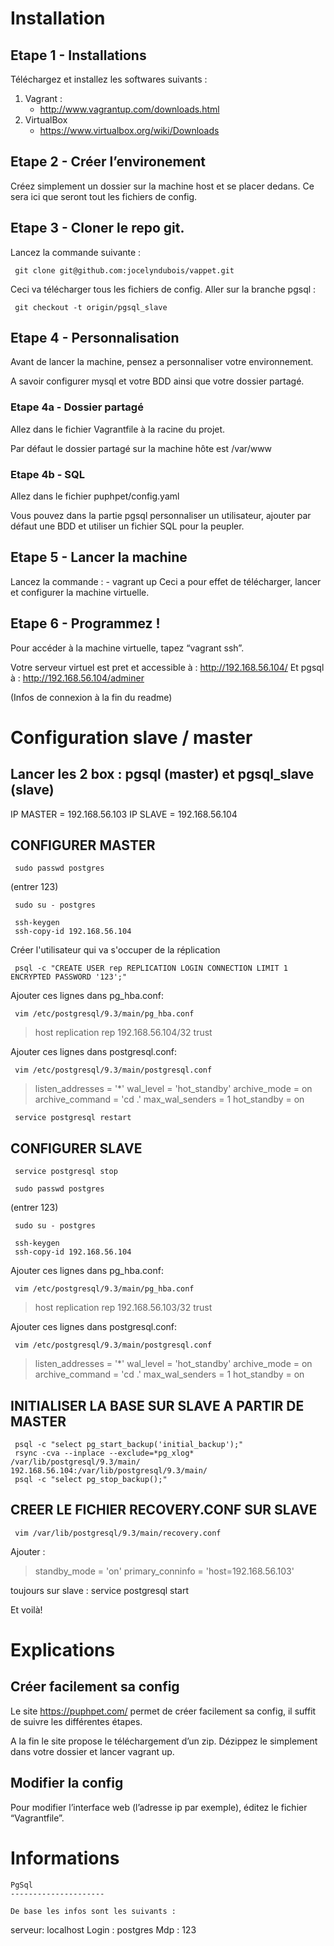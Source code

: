 Installation
=============

Etape 1 - Installations
---------------------

Téléchargez et installez les softwares suivants :

1. Vagrant :
    - http://www.vagrantup.com/downloads.html
2. VirtualBox
    - https://www.virtualbox.org/wiki/Downloads

Etape 2 - Créer l’environement
---------------------

Créez simplement un dossier sur la machine host et se placer dedans. Ce sera ici que seront tout les fichiers de config.

Etape 3 - Cloner le repo git.
---------------------

Lancez la commande suivante :

     git clone git@github.com:jocelyndubois/vappet.git

Ceci va télécharger tous les fichiers de config.
Aller sur la branche pgsql :

     git checkout -t origin/pgsql_slave

Etape 4 - Personnalisation
---------------------

Avant de lancer la machine, pensez a personnaliser votre environnement.

A savoir configurer mysql et votre BDD ainsi que votre dossier partagé.

### Etape 4a - Dossier partagé

Allez dans le fichier Vagrantfile à la racine du projet.

 Par défaut le dossier partagé sur la machine hôte est /var/www

### Etape 4b - SQL

Allez dans le fichier puphpet/config.yaml

Vous pouvez dans la partie pgsql personnaliser un utilisateur, ajouter par défaut une BDD et utiliser un fichier SQL pour la peupler.

Etape 5 - Lancer la machine
---------------------

Lancez la commande :
    - vagrant up
Ceci a pour effet de télécharger, lancer et configurer la machine virtuelle.

Etape 6 - Programmez !
---------------------

Pour accéder à la machine virtuelle, tapez “vagrant ssh”.

Votre serveur virtuel est pret et accessible à :
http://192.168.56.104/
Et pgsql à :
http://192.168.56.104/adminer

(Infos de connexion à la fin du readme)

Configuration slave / master
=============

Lancer les 2 box : pgsql (master) et pgsql_slave (slave)
---------------------

IP MASTER = 192.168.56.103
IP SLAVE = 192.168.56.104

CONFIGURER MASTER
---------------------

     sudo passwd postgres

(entrer 123)

     sudo su - postgres

     ssh-keygen
     ssh-copy-id 192.168.56.104

Créer l'utilisateur qui va s'occuper de la réplication

     psql -c "CREATE USER rep REPLICATION LOGIN CONNECTION LIMIT 1 ENCRYPTED PASSWORD '123';"

Ajouter ces lignes dans pg_hba.conf:

     vim /etc/postgresql/9.3/main/pg_hba.conf

> host    replication     rep     192.168.56.104/32  trust

Ajouter ces lignes dans postgresql.conf:

     vim /etc/postgresql/9.3/main/postgresql.conf

> listen_addresses = '*'
> wal_level = 'hot_standby'
> archive_mode = on
> archive_command = 'cd .'
> max_wal_senders = 1
> hot_standby = on

     service postgresql restart

CONFIGURER SLAVE
---------------------

     service postgresql stop

     sudo passwd postgres

(entrer 123)

     sudo su - postgres

     ssh-keygen
     ssh-copy-id 192.168.56.104

Ajouter ces lignes dans pg_hba.conf:

     vim /etc/postgresql/9.3/main/pg_hba.conf

> host    replication     rep     192.168.56.103/32  trust

Ajouter ces lignes dans postgresql.conf:

     vim /etc/postgresql/9.3/main/postgresql.conf

> listen_addresses = '*'
> wal_level = 'hot_standby'
> archive_mode = on
> archive_command = 'cd .'
> max_wal_senders = 1
> hot_standby = on

INITIALISER LA BASE SUR SLAVE A PARTIR DE MASTER
---------------------

     psql -c "select pg_start_backup('initial_backup');"
     rsync -cva --inplace --exclude=*pg_xlog* /var/lib/postgresql/9.3/main/ 192.168.56.104:/var/lib/postgresql/9.3/main/
     psql -c "select pg_stop_backup();"

CREER LE FICHIER RECOVERY.CONF SUR SLAVE
---------------------

     vim /var/lib/postgresql/9.3/main/recovery.conf

Ajouter :
> standby_mode = 'on'
> primary_conninfo = 'host=192.168.56.103'

toujours sur slave :
     service postgresql start

Et voilà!


Explications
=============

Créer facilement sa config
---------------------

Le site https://puphpet.com/ permet de créer facilement sa config, il suffit de suivre les différentes étapes.

A la fin le site propose le téléchargement d’un zip. Dézippez le simplement dans votre dossier et lancer vagrant up.

Modifier la config
---------------------

Pour modifier l’interface web (l’adresse ip par exemple), éditez le fichier “Vagrantfile”.


Informations
=============

```
PgSql
---------------------

De base les infos sont les suivants :
```
serveur: localhost
Login : postgres
Mdp : 123
```


